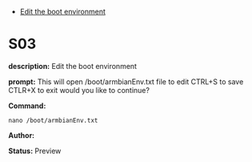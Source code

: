 - [Edit the boot environment](#s03)

# S03

**description:** Edit the boot environment

**prompt:** 
This will open /boot/armbianEnv.txt file to edit
CTRL+S to save
CTLR+X to exit
would you like to continue?

**Command:** 
~~~
nano /boot/armbianEnv.txt
~~~

**Author:** 

**Status:** Preview



